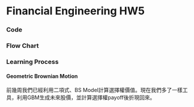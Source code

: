 # Financial Engineering HW5
### **Code**
### **Flow Chart**
### **Learning Process**

#### Geometric Brownian Motion
前幾周我們已經利用二項式、BS Model計算選擇權價值。現在我們多了一樣工具，利用GBM生成未來股價，並計算選擇權payoff後折現回來。

